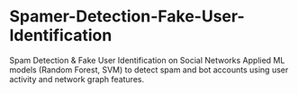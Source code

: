 # Spamer-Detection-Fake-User-Identification
Spam Detection &amp; Fake User Identification on Social Networks Applied ML models (Random Forest, SVM) to detect spam and bot accounts using user activity and network graph features.
